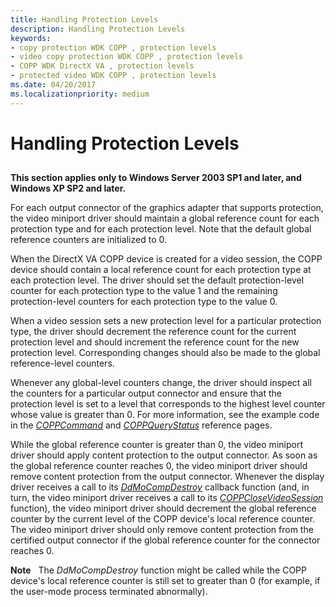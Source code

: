 ```yaml
---
title: Handling Protection Levels
description: Handling Protection Levels
keywords:
- copy protection WDK COPP , protection levels
- video copy protection WDK COPP , protection levels
- COPP WDK DirectX VA , protection levels
- protected video WDK COPP , protection levels
ms.date: 04/20/2017
ms.localizationpriority: medium
---
```


# Handling Protection Levels


## <span id="ddk_handling_protection_levels_gg"></span><span id="DDK_HANDLING_PROTECTION_LEVELS_GG"></span>


**This section applies only to Windows Server 2003 SP1 and later, and Windows XP SP2 and later.**

For each output connector of the graphics adapter that supports protection, the video miniport driver should maintain a global reference count for each protection type and for each protection level. Note that the default global reference counters are initialized to 0.

When the DirectX VA COPP device is created for a video session, the COPP device should contain a local reference count for each protection type at each protection level. The driver should set the default protection-level counter for each protection type to the value 1 and the remaining protection-level counters for each protection type to the value 0.

When a video session sets a new protection level for a particular protection type, the driver should decrement the reference count for the current protection level and should increment the reference count for the new protection level. Corresponding changes should also be made to the global reference-level counters.

Whenever any global-level counters change, the driver should inspect all the counters for a particular output connector and ensure that the protection level is set to a level that corresponds to the highest level counter whose value is greater than 0. For more information, see the example code in the [*COPPCommand*](./coppcommand.md) and [*COPPQueryStatus*](./coppquerystatus.md) reference pages.

While the global reference counter is greater than 0, the video miniport driver should apply content protection to the output connector. As soon as the global reference counter reaches 0, the video miniport driver should remove content protection from the output connector. Whenever the display driver receives a call to its [*DdMoCompDestroy*](/windows/win32/api/ddrawint/nc-ddrawint-pdd_mocompcb_destroy) callback function (and, in turn, the video miniport driver receives a call to its [*COPPCloseVideoSession*](./coppclosevideosession.md) function), the video miniport driver should decrement the global reference counter by the current level of the COPP device's local reference counter. The video miniport driver should only remove content protection from the certified output connector if the global reference counter for the connector reaches 0.

**Note**   The *DdMoCompDestroy* function might be called while the COPP device's local reference counter is still set to greater than 0 (for example, if the user-mode process terminated abnormally).

 

 

